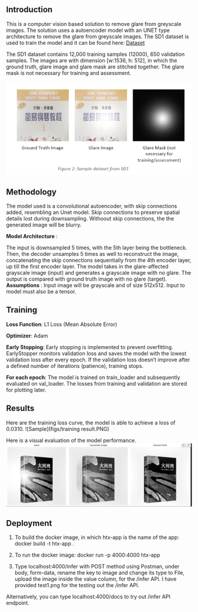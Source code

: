 ## Introduction
This is a computer vision based solution to remove glare from greyscale images. The solution uses a autoencoder model with an UNET type architecture to remove the glare from greyscale images. The SD1 dataset is used to train the model and it can be found here:
[Dataset](https://drive.google.com/file/d/1r4OyMN-4aBEXP-usvrvOvNCEJhoQIRnL/view)

The SD1 dataset contains 12,000 training samples (12000), 650 validation samples. The images are with dimension [w:1536, h: 512], in which the ground truth, glare image and glare mask are stitched together. The glare mask is not necessary for training and assessment.

![Sample](figs/dataset.PNG)

## Methodology
The model used is a convolutional autoencoder, with skip connections added, resembling an Unet model. Skip connections to preserve spatial details lost during downsampling. Withoout skip connections, the the generated image will be blurry.

<strong> Model Architecture </strong>:

The input is downsampled 5 times, with the 5th layer being the bottleneck. Then, the decoder unsamples 5 times as well to reconstruct the image, concatenating the skip connections sequentially from the 4th encoder layer, up till the first encoder layer.
The model takes in the glare-affected grayscale image (input) and generates a grayscale image with no glare. The output is compared with ground truth image with no glare (target).
<strong> Assumptions </strong>: Input image will be grayscale and of size 512x512. Input to model must also be a tensor.

## Training
<strong>Loss Function</strong>: L1 Loss (Mean Absolute Error)

<strong>Optimizer</strong>: Adam

<strong>Early Stopping</strong>: Early stopping is implemented to prevent overfitting. EarlyStopper monitors validation loss and saves the model with the lowest validation loss after every epoch. If the validation loss doesn’t improve after a defined number of iterations (patience), training stops.

<strong>For each epoch</strong>:
The model is trained on train_loader and subsequently evaluated on val_loader. The losses from training and validation are stored for plotting later.

## Results 
Here are the training loss curve, the model is able to achieve a loss of 0.0310.
![Sample](figs/training result.PNG)

Here is a visual evaluation of the model performance.
![Inference result](figs/sample_output.PNG)

## Deployment
1. To build the docker image, in which htx-app is the name of the app:
docker build -t htx-app .

2. To run the docker image:
docker run -p 4000:4000 htx-app

3. Type localhost:4000/infer with POST method using Postman, under body, form-data, rename the key to image and change its type to File, upload the image inside the value column, for the /infer API. I have provided test1.png for the testing out the /infer API.

Alternatively, you can type localhost:4000/docs to try out /infer API endpoint.

